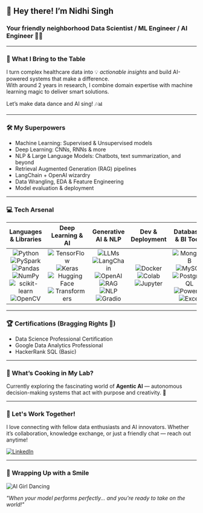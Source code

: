 ## 👋 Hey there! I’m **Nidhi Singh** 
### Your friendly neighborhood **Data Scientist / ML Engineer / AI Engineer** 🤖✨

---

### 🚀 What I Bring to the Table  
I turn complex healthcare data into 💡 *actionable insights* and build AI-powered systems that make a difference.  
With around 2 years in research, I combine domain expertise with machine learning magic to deliver smart solutions.  

Let’s make data dance and AI sing! 🎶📊

---

### 🛠️ My Superpowers  
- Machine Learning: Supervised & Unsupervised models  
- Deep Learning: CNNs, RNNs & more  
- NLP & Large Language Models: Chatbots, text summarization, and beyond  
- Retrieval Augmented Generation (RAG) pipelines  
- LangChain + OpenAI wizardry  
- Data Wrangling, EDA & Feature Engineering  
- Model evaluation & deployment

---

### 💻 Tech Arsenal

| Languages & Libraries | Deep Learning & AI | Generative AI & NLP | Dev & Deployment | Databases & BI Tools |
|:---------------------:|:------------------:|:-------------------:|:----------------:|:--------------------:|
| ![Python](https://img.shields.io/badge/Python-3776AB?style=for-the-badge&logo=python&logoColor=white) ![PySpark](https://img.shields.io/badge/PySpark-E25A1C?style=for-the-badge&logo=apache-spark&logoColor=white) ![Pandas](https://img.shields.io/badge/Pandas-150458?style=for-the-badge&logo=pandas&logoColor=white) ![NumPy](https://img.shields.io/badge/NumPy-013243?style=for-the-badge&logo=numpy&logoColor=white) ![scikit-learn](https://img.shields.io/badge/scikit--learn-F7931E?style=for-the-badge&logo=scikitlearn&logoColor=white) ![OpenCV](https://img.shields.io/badge/OpenCV-5C3EE8?style=for-the-badge&logo=opencv&logoColor=white) | ![TensorFlow](https://img.shields.io/badge/TensorFlow-FF6F00?style=for-the-badge&logo=tensorflow&logoColor=white) ![Keras](https://img.shields.io/badge/Keras-D00000?style=for-the-badge&logo=keras&logoColor=white) ![Hugging Face](https://img.shields.io/badge/HuggingFace-FFD21F?style=for-the-badge&logo=huggingface&logoColor=black) ![Transformers](https://img.shields.io/badge/Transformers-6464ff?style=for-the-badge&logo=python&logoColor=white) | ![LLMs](https://img.shields.io/badge/LLMs-800080?style=for-the-badge&logo=openai&logoColor=white) ![LangChain](https://img.shields.io/badge/LangChain-000000?style=for-the-badge&logo=chainlink&logoColor=white) ![OpenAI](https://img.shields.io/badge/OpenAI-412991?style=for-the-badge&logo=openai&logoColor=white) ![RAG](https://img.shields.io/badge/RAG%20Pipelines-1188AA?style=for-the-badge&logo=readthedocs&logoColor=white) ![NLP](https://img.shields.io/badge/NLP-008080?style=for-the-badge&logo=fastapi&logoColor=white) ![Gradio](https://img.shields.io/badge/Gradio-3e78b2?style=for-the-badge&logo=gradio&logoColor=white) | ![Docker](https://img.shields.io/badge/Docker-2496ED?style=for-the-badge&logo=docker&logoColor=white) ![Colab](https://img.shields.io/badge/Google%20Colab-F9AB00?style=for-the-badge&logo=googlecolab&logoColor=white) ![Jupyter](https://img.shields.io/badge/Jupyter-FA0F00?style=for-the-badge&logo=jupyter&logoColor=white) | ![MongoDB](https://img.shields.io/badge/MongoDB-4EA94B?style=for-the-badge&logo=mongodb&logoColor=white) ![MySQL](https://img.shields.io/badge/MySQL-4479A1?style=for-the-badge&logo=mysql&logoColor=white) ![PostgreSQL](https://img.shields.io/badge/PostgreSQL-336791?style=for-the-badge&logo=postgresql&logoColor=white) ![Power BI](https://img.shields.io/badge/PowerBI-F2C811?style=for-the-badge&logo=powerbi&logoColor=black) ![Excel](https://img.shields.io/badge/Excel-217346?style=for-the-badge&logo=microsoftexcel&logoColor=white) |

---

### 🏆 Certifications (Bragging Rights 🎉)  
- Data Science Professional Certification  
- Google Data Analytics Professional  
- HackerRank SQL (Basic)

---

### 🔭 What’s Cooking in My Lab?  
Currently exploring the fascinating world of **Agentic AI** — autonomous decision-making systems that act with purpose and creativity. 🚀

---

### 🤝 Let's Work Together!  
I love connecting with fellow data enthusiasts and AI innovators. Whether it’s collaboration, knowledge exchange, or just a friendly chat — reach out anytime!  

[![LinkedIn](https://img.shields.io/badge/LinkedIn-0077B5?style=for-the-badge&logo=linkedin&logoColor=white)](https://linkedin.com/in/nidhisingh9)  

---

### 🌟 Wrapping Up with a Smile

![AI Girl Dancing](https://media.tenor.com/gDHmnYfImaUAAAAM/happy-happy-happy-happy.gif)

_"When your model performs perfectly... and you're ready to take on the world!"_
